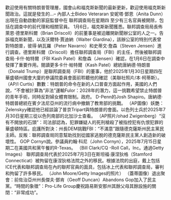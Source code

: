歡迎使用有關特朗普管理層，國會山和福克斯新聞的最新更新，歡迎使用福克斯新聞政治。這就是發生的…– 內部人士Bideo Veteraran 安妮塔·鄧恩（Anita Dunn）      出現在自動啟動的家庭監督中在 聯邦調查局在星期四 至少有三名官員被開除，包括在調查中的前代理和相關官員。 1月6日，福克斯新聞獲悉。聯邦調查局局長佈萊恩·德里斯科爾（Brian Driscoll）的前董事是被迫離開新聞辦公室的人之一。告訴福克斯新聞，以及沃爾特·賈迪納（Walter Giardina），該辦公室的特別代表曾對特朗普，彼得·納瓦羅（Peter Navarro）和史蒂文·詹森（Steven Jensen）進行調查。德里斯科爾（Driscoll）擔任聯邦調查局（FBI）的主任，然後被聯邦調查局·卡什·帕特爾（FBI Kash Patel）和詹森（Jensen）確認，在1月6日在調查中發揮了重要作用。閱讀更多卡什·帕特爾（Kash Patel）總統唐納德·特朗普（Donald Trump）是聯邦調查局（FBI）的董事，他於2025年1月30日星期四在華盛頓州國會大廈的參議院委員會面前聆聽他的確認（美聯社照片/本·柯蒂斯）。 （AP/I Curtis）數數：特朗普的命令在新的人口普查方面起作用，美國的人們說，“不會被計算為“非法”運輸Fulor：2028年的潛力，這一挑戰希望禁止特朗普的青年手術，同時反對婦女體育限制。政府。 D-Penn的Josh Shapiro。唐納德·特朗普總統在賓夕法尼亞州的流行病中撤銷了教育部的挑戰。 （AP圖像）妖艷：Zelenskyy確認他已經談論了普京Tripart與特朗普的會面。以色列士兵於2025年7月30日星期三從以色列南部的北加沙士查看。 （AP照片/ohad Zwigenberg）“沒有不開放的石頭”：司法部認為，犯罪嫌疑人的死刑槍殺了被指控犯有仇恨犯罪的華盛頓特區。庇護所對決：州長DEM挑戰FBI：“不滿意”跟隨德克薩斯州民主黨民主師。反叛：聯邦調查局同意幫助找到從國家逃脫的德克薩斯民主黨人創造新的破壞性。 GOP Cornyn說。參議員約翰·科尼（John Cornyn），2025年7月15日星期二在美國共和黨午餐的R-Texas。 （Bill Clark/CQ -Roll Call，Inc。通過Getty Images） 聯邦調查局代表於2025年7月3日在斯坦福·康涅狄格（Stamford Connecticat）被拘留在康涅狄格法院之外的移民。根據法院的出庭，戴上包括ICE代表和聯邦調查局在內的聯邦官員的面具，包括冰上代表和聯邦調查局，審判和拘留了許多移民。 （John Moore/Getty Images的照片） （蓋蒂圖像）退出聚會：前佐治亞州州長傑夫·鄧肯（Geoff Duncan）Abandons Gop加入了民主黨。“時間的象徵”：Pro-Life Group慶祝路易斯安那州其餘父母其餘設施的關閉：“非常成功”。